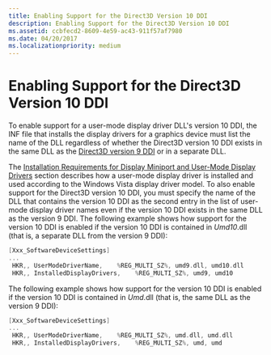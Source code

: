 ```yaml
---
title: Enabling Support for the Direct3D Version 10 DDI
description: Enabling Support for the Direct3D Version 10 DDI
ms.assetid: ccbfecd2-8609-4e59-ac43-911f57af7980
ms.date: 04/20/2017
ms.localizationpriority: medium
---
```


# Enabling Support for the Direct3D Version 10 DDI


To enable support for a user-mode display driver DLL's version 10 DDI, the INF file that installs the display drivers for a graphics device must list the name of the DLL regardless of whether the Direct3D version 10 DDI exists in the same DLL as the [Direct3D version 9 DDI](https://msdn.microsoft.com/library/windows/hardware/ff552927) or in a separate DLL.

The [Installation Requirements for Display Miniport and User-Mode Display Drivers](installing-display-miniport-and-user-mode-display-drivers.md) section describes how a user-mode display driver is installed and used according to the Windows Vista display driver model. To also enable support for the Direct3D version 10 DDI, you must specify the name of the DLL that contains the version 10 DDI as the second entry in the list of user-mode display driver names even if the version 10 DDI exists in the same DLL as the version 9 DDI. The following example shows how support for the version 10 DDI is enabled if the version 10 DDI is contained in *Umd10*.dll (that is, a separate DLL from the version 9 DDI):

```cpp
[Xxx_SoftwareDeviceSettings]
...
 HKR,, UserModeDriverName,    %REG_MULTI_SZ%, umd9.dll, umd10.dll
 HKR,, InstalledDisplayDrivers,    %REG_MULTI_SZ%, umd9, umd10 
```

The following example shows how support for the version 10 DDI is enabled if the version 10 DDI is contained in *Umd*.dll (that is, the same DLL as the version 9 DDI):

```cpp
[Xxx_SoftwareDeviceSettings]
...
 HKR,, UserModeDriverName,    %REG_MULTI_SZ%, umd.dll, umd.dll
 HKR,, InstalledDisplayDrivers,    %REG_MULTI_SZ%, umd, umd 
```

 

 





